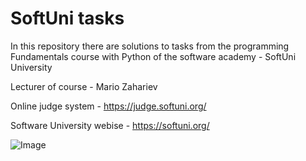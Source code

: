 # SoftUni tasks
In this repository there are solutions to tasks from the programming Fundamentals course with Python of the software academy - SoftUni University

Lecturer of course - Mario Zahariev

Online judge system - https://judge.softuni.org/

Software University webise - https://softuni.org/

![Image](https://github.com/user-attachments/assets/cc410073-7e3f-4e9c-ac78-1d8077effca3)

